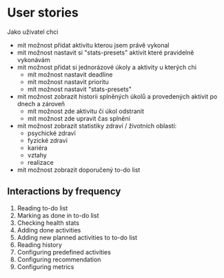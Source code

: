 # User stories

Jako uživatel chci

- mít možnost přidat aktivitu kterou jsem právě vykonal
- mít možnost nastavit si "stats-presets" aktivit které pravidelně vykonávám
- mít možnost přidat si jednorázové úkoly a aktivity u kterých chi
     - mít možnost nastavit deadline
     - mít možnost nastavit prioritu
     - mít možnost nastavit "stats-presets"
- mít možnost zobrazit historii splněných úkolů a provedených aktivit po dnech a zároveň
     - mít možnost zde aktivitu či úkol odstranit
     - mít možnost zde upravit čas splnění
- mít možnost zobrazit statistiky zdraví / životních oblastí:
     - psychické zdraví
     - fyzické zdraví
     - kariéra
     - vztahy
     - realizace
- mít možnost zobrazit doporučený to-do list

## Interactions by frequency

1. Reading to-do list
2. Marking as done in to-do list
3. Checking health stats
4. Adding done activities
5. Adding new planned activities to to-do list
6. Reading history
7. Configuring predefined activities
8. Configuring recommendation
9. Configuring metrics
